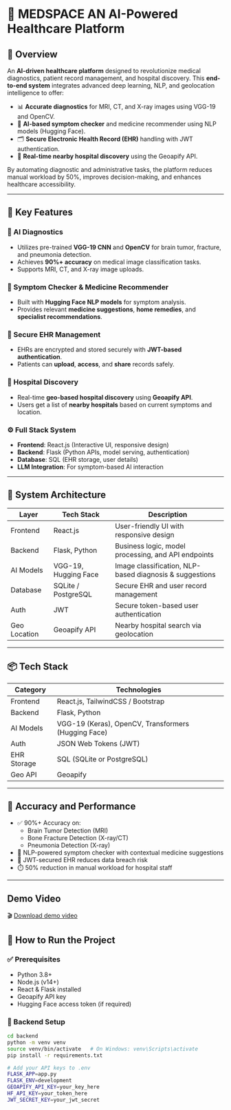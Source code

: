 # 🏥 MEDSPACE AN AI-Powered Healthcare Platform

## 🚀 Overview

An **AI-driven healthcare platform** designed to revolutionize medical diagnostics, patient record management, and hospital discovery. This **end-to-end system** integrates advanced deep learning, NLP, and geolocation intelligence to offer:

- 📊 **Accurate diagnostics** for MRI, CT, and X-ray images using VGG-19 and OpenCV.
- 🤖 **AI-based symptom checker** and medicine recommender using NLP models (Hugging Face).
- 🗂️ **Secure Electronic Health Record (EHR)** handling with JWT authentication.
- 📍 **Real-time nearby hospital discovery** using the Geoapify API.

By automating diagnostic and administrative tasks, the platform reduces manual workload by 50%, improves decision-making, and enhances healthcare accessibility.

---

## 🌟 Key Features

### 🧠 AI Diagnostics
- Utilizes pre-trained **VGG-19 CNN** and **OpenCV** for brain tumor, fracture, and pneumonia detection.
- Achieves **90%+ accuracy** on medical image classification tasks.
- Supports MRI, CT, and X-ray image uploads.

### 💬 Symptom Checker & Medicine Recommender
- Built with **Hugging Face NLP models** for symptom analysis.
- Provides relevant **medicine suggestions**, **home remedies**, and **specialist recommendations**.

### 🔐 Secure EHR Management
- EHRs are encrypted and stored securely with **JWT-based authentication**.
- Patients can **upload**, **access**, and **share** records safely.

### 🏥 Hospital Discovery
- Real-time **geo-based hospital discovery** using **Geoapify API**.
- Users get a list of **nearby hospitals** based on current symptoms and location.

### ⚙️ Full Stack System
- **Frontend**: React.js (Interactive UI, responsive design)
- **Backend**: Flask (Python APIs, model serving, authentication)
- **Database**: SQL (EHR storage, user details)
- **LLM Integration**: For symptom-based AI interaction

---

## 🧩 System Architecture

| Layer        | Tech Stack               | Description                                              |
|--------------|--------------------------|----------------------------------------------------------|
| Frontend     | React.js                 | User-friendly UI with responsive design                  |
| Backend      | Flask, Python            | Business logic, model processing, and API endpoints      |
| AI Models    | VGG-19, Hugging Face     | Image classification, NLP-based diagnosis & suggestions  |
| Database     | SQLite / PostgreSQL      | Secure EHR and user record management                    |
| Auth         | JWT                      | Secure token-based user authentication                   |
| Geo Location | Geoapify API             | Nearby hospital search via geolocation                   |

---

## 📦 Tech Stack

| Category         | Technologies                                      |
|------------------|---------------------------------------------------|
| Frontend         | React.js, TailwindCSS / Bootstrap                 |
| Backend          | Flask, Python                                     |
| AI Models        | VGG-19 (Keras), OpenCV, Transformers (Hugging Face) |
| Auth             | JSON Web Tokens (JWT)                             |
| EHR Storage      | SQL (SQLite or PostgreSQL)                        |
| Geo API          | Geoapify                                          |

---

## 🧪 Accuracy and Performance

- ✅ 90%+ Accuracy on:
  - Brain Tumor Detection (MRI)
  - Bone Fracture Detection (X-ray/CT)
  - Pneumonia Detection (X-ray)
- 🧠 NLP-powered symptom checker with contextual medicine suggestions
- 🔐 JWT-secured EHR reduces data breach risk
- ⏱️ 50% reduction in manual workload for hospital staff

---
## Demo Video
🎬 [Download demo video](https://github.com/V1shnuviswa/MEDSPACE-A-Healthcare-Ecosystem/blob/4ee598c407ea33099af3588c823d587863bf264e/WhatsApp%20Video%202025-07-01%20at%2019.02.46.mp4)


## 🚀 How to Run the Project

### ✅ Prerequisites
- Python 3.8+
- Node.js (v14+)
- React & Flask installed
- Geoapify API key
- Hugging Face access token (if required)

### 📁 Backend Setup

```bash
cd backend
python -m venv venv
source venv/bin/activate   # On Windows: venv\Scripts\activate
pip install -r requirements.txt

# Add your API keys to .env
FLASK_APP=app.py
FLASK_ENV=development
GEOAPIFY_API_KEY=your_key_here
HF_API_KEY=your_token_here
JWT_SECRET_KEY=your_jwt_secret


